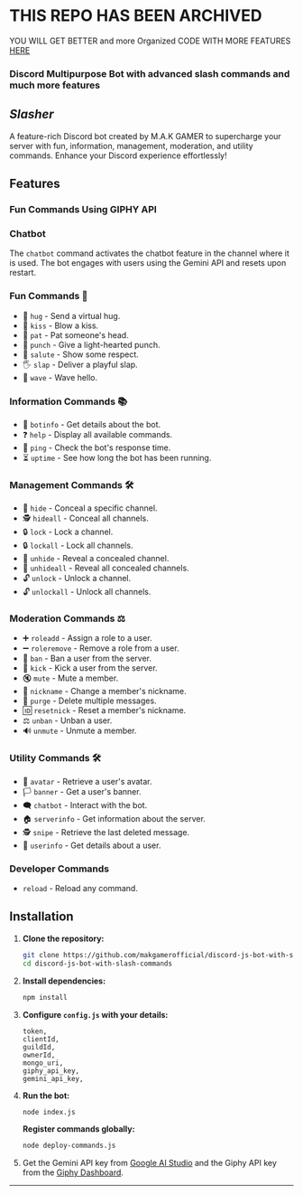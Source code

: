 # THIS REPO HAS BEEN ARCHIVED
YOU WILL GET BETTER and more Organized CODE WITH MORE FEATURES [HERE](https://github.com/MAKGAMEROFFICIAL/slasher-public)

















### Discord Multipurpose Bot with advanced slash commands and much more features
## **_Slasher_**
A feature-rich Discord bot created by M.A.K GAMER to supercharge your server with fun, information, management, moderation, and utility commands. Enhance your Discord experience effortlessly!

## Features
### Fun Commands Using GIPHY API
### Chatbot
The `chatbot` command activates the chatbot feature in the channel where it is used. The bot engages with users using the Gemini API and resets upon restart.

### Fun Commands 🎉
- 🌟 `hug` - Send a virtual hug.
- 💋 `kiss` - Blow a kiss.
- 🤗 `pat` - Pat someone's head.
- 👊 `punch` - Give a light-hearted punch.
- 🫡 `salute` - Show some respect.
- 🖐️ `slap` - Deliver a playful slap.
- 👋 `wave` - Wave hello.

### Information Commands 📚
- 🤖 `botinfo` - Get details about the bot.
- ❓ `help` - Display all available commands.
- 📶 `ping` - Check the bot's response time.
- ⏳ `uptime` - See how long the bot has been running.

### Management Commands 🛠️
- 🚫 `hide` - Conceal a specific channel.
- 🕵️ `hideall` - Conceal all channels.
- 🔒 `lock` - Lock a channel.
- 🔒 `lockall` - Lock all channels.
- 👀 `unhide` - Reveal a concealed channel.
- 👀 `unhideall` - Reveal all concealed channels.
- 🔓 `unlock` - Unlock a channel.
- 🔓 `unlockall` - Unlock all channels.

### Moderation Commands ⚖️
- ➕ `roleadd` - Assign a role to a user.
- ➖ `roleremove` - Remove a role from a user.
- 🚷 `ban` - Ban a user from the server.
- 🦵 `kick` - Kick a user from the server.
- 🔇 `mute` - Mute a member.
- 📛 `nickname` - Change a member's nickname.
- 🧹 `purge` - Delete multiple messages.
- 🆔 `resetnick` - Reset a member's nickname.
- ⚖️ `unban` - Unban a user.
- 🔊 `unmute` - Unmute a member.

### Utility Commands 🛠️
- 👤 `avatar` - Retrieve a user's avatar.
- 🏳️ `banner` - Get a user's banner.
- 🗨️ `chatbot` - Interact with the bot.
- 🏠 `serverinfo` - Get information about the server.
- 🕵️️ `snipe` - Retrieve the last deleted message.
- 📝 `userinfo` - Get details about a user.

### Developer Commands
- `reload` - Reload any command.

## Installation

1. **Clone the repository:**
   ```bash
   git clone https://github.com/makgamerofficial/discord-js-bot-with-slash-commands.git
   cd discord-js-bot-with-slash-commands
   ```

2. **Install dependencies:**
   ```bash
   npm install
   ```

3. **Configure `config.js` with your details:**
   ```plaintext
   token,
   clientId,
   guildId,
   ownerId,
   mongo_uri,
   giphy_api_key,
   gemini_api_key,
   ```

4. **Run the bot:**
   ```bash
   node index.js
   ```

   **Register commands globally:**
   ```bash
   node deploy-commands.js
   ```

5. Get the Gemini API key from [Google AI Studio](https://aistudio.google.com/) and the Giphy API key from the [Giphy Dashboard](https://developers.giphy.com/dashboard/). 

---
